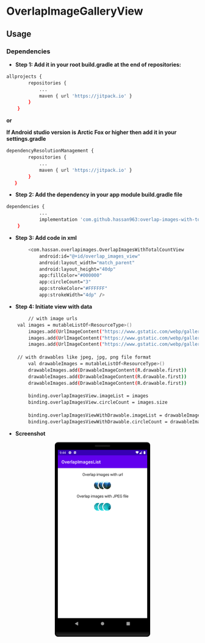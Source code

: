 # OverlapImageGalleryView

## Usage
### Dependencies
- **Step 1: Add it in your root build.gradle at the end of repositories:**
```bash
allprojects {
	    repositories {
		    ...
		    maven { url 'https://jitpack.io' }
	    }
    }
```
**or**

**If Android studio version is Arctic Fox or higher then add it in your settings.gradle**

```bash
dependencyResolutionManagement {
  		repositories {
       		...
       		maven { url 'https://jitpack.io' }
   		}
   }
``` 
- **Step 2: Add the dependency in your app module build.gradle file**
```bash
dependencies {
		    ...
	        implementation 'com.github.hassan963:overlap-images-with-total-count-view:1.0.0'
	}
```

- **Step 3: Add code in xml**
```bash
        <com.hassan.overlapimages.OverlapImagesWithTotalCountView
            android:id="@+id/overlap_images_view"
            android:layout_width="match_parent"
            android:layout_height="40dp"
            app:fillColor="#000000"
            app:circleCount="3" 
            app:strokeColor="#FFFFFF"
            app:strokeWidth="4dp" />
```

- **Step 4: Initiate view with data**
```bash
        // with image urls
	val images = mutableListOf<ResourceType>()
        images.add(UrlImageContent("https://www.gstatic.com/webp/gallery/1.jpg"))
        images.add(UrlImageContent("https://www.gstatic.com/webp/gallery/1.jpg"))
        images.add(UrlImageContent("https://www.gstatic.com/webp/gallery/1.jpg"))
        
	// with drawables like jpeg, jpg, png file format
        val drawableImages = mutableListOf<ResourceType>()
        drawableImages.add(DrawableImageContent(R.drawable.first))
        drawableImages.add(DrawableImageContent(R.drawable.first))
        drawableImages.add(DrawableImageContent(R.drawable.first))

        binding.overlapImagesView.imageList = images
        binding.overlapImagesView.circleCount = images.size

        binding.overlapImagesViewWithDrawable.imageList = drawableImages
        binding.overlapImagesViewWithDrawable.circleCount = drawableImages.size
```
- **Screenshot**

<p align="center">
  <img src="https://github.com/hassan963/overlap-images-with-total-count-view/blob/master/docs/images/Screenshot_20230207_214456.png" width="250" title="hover text">
</p>

